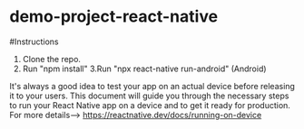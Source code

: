# demo-project-react-native


#Instructions

1. Clone the repo.
2. Run "npm install"
3.Run "npx react-native run-android" (Android)



It's always a good idea to test your app on an actual device before releasing it to your users. This document will guide you through the necessary steps to run your React Native app on a device and to get it ready for production.
For more details-->
https://reactnative.dev/docs/running-on-device
